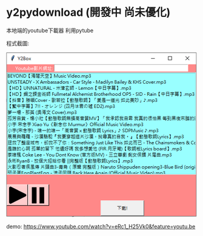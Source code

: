 # y2pydownload (開發中 尚未優化)
本地端的youtube下載器 利用pytube


程式截圖:


![avatar](https://github.com/MuMuShy/y2pydownload/blob/master/img/y2box.png?raw=true "程式截圖")


demo: https://www.youtube.com/watch?v=eRc1_H25Vk0&feature=youtu.be
